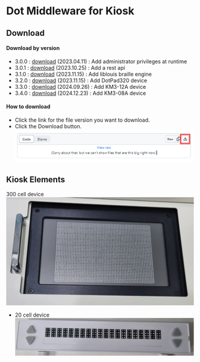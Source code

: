 # Dot Middleware for Kiosk

## Download
#### Download by version
- 3.0.0 : <a href="3.0.0/dot-middleware-kiosk-3.0.0.zip">download</a> (2023.04.11) : Add administrator privileges at runtime
- 3.0.1 : <a href="3.0.1/dot-middleware-kiosk-3.0.1.zip">download</a> (2023.10.25) : Add a rest api
- 3.1.0 : <a href="3.1.0/dot-middleware-kiosk-3.1.0.zip">download</a> (2023.11.15) : Add liblouis braille engine
- 3.2.0 : <a href="3.2.0/dot-middleware-kiosk-3.2.0.zip">download</a> (2023.11.15) : Add DotPad320 device
- 3.3.0 : <a href="3.3.0/dot-middleware-kiosk-3.3.0.zip">download</a> (2024.09.26) : Add KM3-12A device
- 3.4.0 : <a href="3.4.0/dot-middleware-kiosk-3.4.0.zip">download</a> (2024.12.23) : Add KM3-08A device

#### How to download
 - Click the link for the file version you want to download.  
 - Click the Download button.  
   <img src="images/download.gif" alt="How to download">

 ## Kiosk Elements
  300 cell device  
  <img src="images/device-300cell.png" alt="300 cell device" width="600">

- 20 cell device  
  <img src="images/device-20cell.png" alt="20 cell device" width="600">
